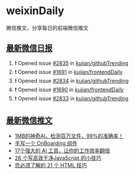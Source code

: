 # weixinDaily
微信推文，分享每日的前端微信推文

## [最新微信日报](https://github.com/kujian/weixinDaily/issues)

<!--START_SECTION:activity-->
1. ❗ Opened issue [#2835](https://github.com/kujian/githubTrending/issues/2835) in [kujian/githubTrending](https://github.com/kujian/githubTrending)
2. ❗ Opened issue [#1691](https://github.com/kujian/frontendDaily/issues/1691) in [kujian/frontendDaily](https://github.com/kujian/frontendDaily)
3. ❗ Opened issue [#2834](https://github.com/kujian/githubTrending/issues/2834) in [kujian/githubTrending](https://github.com/kujian/githubTrending)
4. ❗ Opened issue [#1690](https://github.com/kujian/frontendDaily/issues/1690) in [kujian/frontendDaily](https://github.com/kujian/frontendDaily)
5. ❗ Opened issue [#2833](https://github.com/kujian/githubTrending/issues/2833) in [kujian/githubTrending](https://github.com/kujian/githubTrending)
<!--END_SECTION:activity-->


## [最新微信推文](https://weixin.qdkfweb.cn/)

<!-- BLOG-POST-LIST:START -->
- [1MB的神奇AI，检测百万文件，99%的准确率！](https://weixin.qdkfweb.cn/42222.html)
- [手写一个 OnBoarding 组件](https://weixin.qdkfweb.cn/42224.html)
- [17个强大的 AI 工具，让你的工作效率翻倍](https://weixin.qdkfweb.cn/42231.html)
- [26 个写高效干净JavaScript 的小技巧](https://weixin.qdkfweb.cn/42232.html)
- [您必须了解的 21 个 HTML 技巧](https://weixin.qdkfweb.cn/42233.html)
<!-- BLOG-POST-LIST:END -->